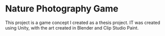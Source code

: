 # Nature Photography Game

This project is a game concept I created as a thesis project. IT was created using Unity, with the art created in Blender and Clip Studio Paint.
